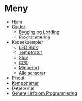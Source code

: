 # Meny

- [Hjem][hjem]
- [Guider][guides]
  - [Bygging og Lodding][building]
  - [Programmering][programming]
- Kodeeksempler
  - [LED Blink][ex-led]
  - [Temperatur][ex-dht]
  - [Støv][ex-pm]
  - [GPS][ex-gps]
  - [Minnekort][ex-sd]
  - [Alle sensorer][ex-allsensors]
- [Pinout][pinout]
- [Komponenter][komponenter]
- [Dataformat][data-format]
- [Generell info om Programmering][info-prog]

[hjem]: Home
[guides]: guides-home
[building]: guides-build-home
[programming]: guides-programming
[komponenter]: components
[pinout]: airbit-pinout
[data-format]: data-format
[info-prog]: info-programming

[ex-led]: airbit-led-test
[ex-dht]: airbit-dht-test
[ex-pm]: airbit-pm-test
[ex-gps]: airbit-gps-test
[ex-sd]: airbit-memory-card-test
[ex-allsensors]: airbit-all-sensors
